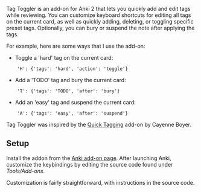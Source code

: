 Tag Toggler is an add-on for Anki 2 that lets you quickly add and edit tags
while reviewing.  You can customize keyboard shortcuts for editing all tags on
the current card, as well as quickly adding, deleting, or toggling specific
preset tags.  Optionally, you can bury or suspend the note after applying the
tags.

For example, here are some ways that I use the add-on:
- Toggle a 'hard' tag on the current card:

`    'H': {'tags': 'hard', 'action': 'toggle'}`

- Add a 'TODO' tag and bury the current card:

`    'T': {'tags': 'TODO', 'after': 'bury'}`

- Add an 'easy' tag and suspend the current card:

`    'A': {'tags': 'easy', 'after': 'suspend'}`

Tag Toggler was inspired by the [Quick
Tagging](https://github.com/cayennes/Quick_Tagging) add-on by Cayenne Boyer.

## Setup ##

Install the addon from the [Anki add-on
page](https://ankiweb.net/shared/addons/).  After launching Anki, customize
the keybindings by editing the source code found under *Tools/Add-ons*.

Customization is fairly straightforward, with instructions in the source code.

